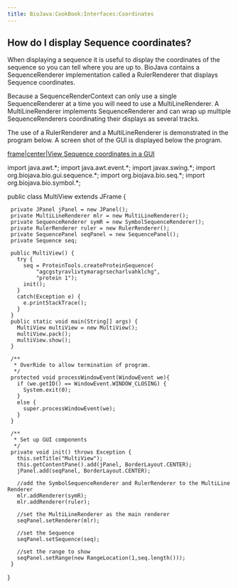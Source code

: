 ```yaml
---
title: BioJava:CookBook:Interfaces:Coordinates
---
```


How do I display Sequence coordinates?
--------------------------------------

When displaying a sequence it is useful to display the coordinates of
the sequence so you can tell where you are up to. BioJava contains a
SequenceRenderer implementation called a RulerRenderer that displays
Sequence coordinates.

Because a SequenceRenderContext can only use a single SequenceRenderer
at a time you will need to use a MultiLineRenderer. A MultiLineRenderer
implements SequenceRenderer and can wrap up multiple SequenceRenderers
coordinating their displays as several tracks.

The use of a RulerRenderer and a MultiLineRenderer is demonstrated in
the program below. A screen shot of the GUI is displayed below the
program.

[frame|center|View Sequence coordinates in a
GUI](image:Multiview.jpg "wikilink")

<java> import java.awt.\*; import java.awt.event.\*; import
javax.swing.\*; import org.biojava.bio.gui.sequence.\*; import
org.biojava.bio.seq.\*; import org.biojava.bio.symbol.\*;

public class MultiView extends JFrame {

` private JPanel jPanel = new JPanel();`  
` private MultiLineRenderer mlr = new MultiLineRenderer();`  
` private SequenceRenderer symR = new SymbolSequenceRenderer();`  
` private RulerRenderer ruler = new RulerRenderer();`  
` private SequencePanel seqPanel = new SequencePanel();`  
` private Sequence seq;`

` public MultiView() {`  
`   try {`  
`     seq = ProteinTools.createProteinSequence(`  
`         "agcgstyravlivtymaragrsecharlvahklchg",`  
`         "protein 1");`  
`     init();`  
`   }`  
`   catch(Exception e) {`  
`     e.printStackTrace();`  
`   }`  
` }`  
` public static void main(String[] args) {`  
`   MultiView multiView = new MultiView();`  
`   multiView.pack();`  
`   multiView.show();`  
` }`

` /**`  
`  * OverRide to allow termination of program.`  
`  */`  
` protected void processWindowEvent(WindowEvent we){`  
`   if (we.getID() == WindowEvent.WINDOW_CLOSING) {`  
`     System.exit(0);`  
`   }`  
`   else {`  
`     super.processWindowEvent(we);`  
`   }`  
` }`

` /**`  
`  * Set up GUI components`  
`  */`  
` private void init() throws Exception {`  
`   this.setTitle("MultiView");`  
`   this.getContentPane().add(jPanel, BorderLayout.CENTER);`  
`   jPanel.add(seqPanel, BorderLayout.CENTER);`

`   //add the SymbolSequenceRenderer and RulerRenderer to the MultiLineRenderer`  
`   mlr.addRenderer(symR);`  
`   mlr.addRenderer(ruler);`

`   //set the MultiLineRenderer as the main renderer`  
`   seqPanel.setRenderer(mlr);`

`   //set the Sequence`  
`   seqPanel.setSequence(seq);`

`   //set the range to show`  
`   seqPanel.setRange(new RangeLocation(1,seq.length()));`  
` }`

} </java>
